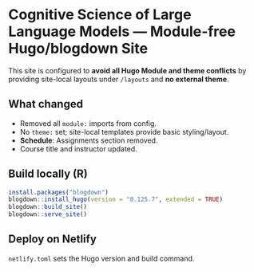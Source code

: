 # Cognitive Science of Large Language Models — Module-free Hugo/blogdown Site

This site is configured to **avoid all Hugo Module and theme conflicts** by providing site-local layouts under `/layouts` and **no external theme**.

## What changed
- Removed all `module:` imports from config.
- No `theme:` set; site-local templates provide basic styling/layout.
- **Schedule**: Assignments section removed.
- Course title and instructor updated.

## Build locally (R)
```r
install.packages("blogdown")
blogdown::install_hugo(version = "0.125.7", extended = TRUE)
blogdown::build_site()
blogdown::serve_site()
```

## Deploy on Netlify
`netlify.toml` sets the Hugo version and build command.
